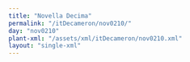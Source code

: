 ```yaml
---
title: "Novella Decima"
permalink: "/itDecameron/nov0210/"
day: "nov0210"
plant-xml: "/assets/xml/itDecameron/nov0210.xml"
layout: "single-xml"
---
```

